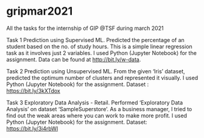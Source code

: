 # gripmar2021
All the tasks for the internship of GIP @TSF during march 2021

Task 1
  Prediction using Supervised ML.
  Predicted the percentage of an student based on the no. of study hours.
  This is a simple linear regression task as it involves just 2 variables.
  I used Python (Jupyter Notebook) for the assignment.
  Data can be found at http://bit.ly/w-data.

Task 2
  Prediction using Unsupervised ML.
  From the given ‘Iris’ dataset, predicted the optimum number of clusters and represented it visually.
  I used Python (Jupyter Notebook) for the assignment.
  Dataset : https://bit.ly/3kXTdox
  
Task 3
  Exploratory Data Analysis - Retail.
  Performed ‘Exploratory Data Analysis’ on dataset ‘SampleSuperstore’.
  As a business manager, I tried to find out the weak areas where you can work to make more profit.
  I used Python (Jupyter Notebook) for the assignment.
  Dataset: https://bit.ly/3i4rbWl
